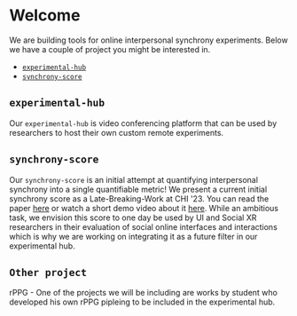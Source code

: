 # Welcome

We are building tools for online interpersonal synchrony experiments. Below we have a couple of project you might be interested in.

- [`experimental-hub`](https://github.com/TUMFARSynchrony/experimental-hub/README.md#experimental-hub)
- [`synchrony-score`](https://github.com/TUMFARSynchrony/synchrony-score/README.md)

## `experimental-hub`
Our `experimental-hub` is video conferencing platform that can be used by researchers to host their own custom remote experiments. 

## `synchrony-score`
Our `synchrony-score` is an initial attempt at quantifying interpersonal synchrony into a single quantifiable metric! We present a current initial synchrony score as a Late-Breaking-Work at CHI '23. You can read the paper [here]() or watch a short demo video about it [here](https://youtu.be/OuYljM0b1Ek). 
While an ambitious task, we envision this score to one day be used by UI and Social XR researchers in their evaluation of social online interfaces and interactions which is why we are working on integrating it as a future filter in our experimental hub.

## `Other project`
rPPG - One of the projects we will be including are works by student who developed his own rPPG pipleing to be included in the experimental hub. 

